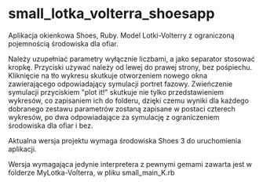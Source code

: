 # small_lotka_volterra_shoesapp
Aplikacja okienkowa Shoes, Ruby. Model Lotki-Volterry z ograniczoną pojemnością środowiska dla ofiar.

Należy uzupełniać parametry wyłącznie liczbami, a jako separator stosować kropkę.
Przyciski używać należy od lewej do prawej strony, bez pośpiechu.
Kliknięcie na tło wykresu skutkuje otworzeniem nowego okna zawierającego odpowiadający symulacji portret fazowy.
Zwieńczenie symulacji przyciskiem "plot it!" skutkuje nie tylko przedstawieniem wykresów, co zapisaniem ich do folderu, dzięki czemu wyniki dla każdego dobranego zestawu parametrów zostaną zapisane w postaci czterech wykresów, po dwa odpowiadające za symulację z ograniczeniem środowiska dla ofiar i bez.

Aktualna wersja projektu wymaga środowiska Shoes 3 do uruchomienia aplikacji.

Wersja wymagająca jedynie interpretera z pewnymi gemami zawarta jest w folderze MyLotka-Volterra, w pliku small_main_K.rb

